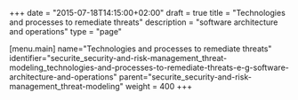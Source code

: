 +++
date = "2015-07-18T14:15:00+02:00"
draft = true
title = "Technologies and processes to remediate threats"
description = "software architecture and operations"
type = "page"

[menu.main]
name="Technologies and processes to remediate threats"
identifier="securite_security-and-risk-management_threat-modeling_technologies-and-processes-to-remediate-threats-e-g-software-architecture-and-operations"
parent="securite_security-and-risk-management_threat-modeling"
weight = 400
+++